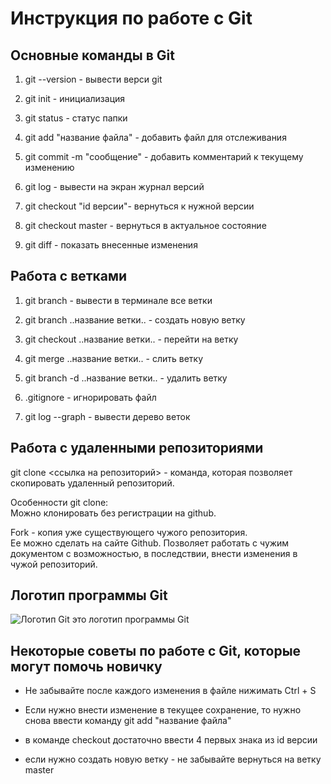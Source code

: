 # Инструкция по работе с Git #

## Основные команды в Git

1. git --version - вывести верси git 

2. git init - инициализация

3. git status - статус папки

4. git add "название файла" - добавить файл для отслеживания

5. git commit -m "сообщение" - добавить комментарий к текущему изменению

6. git log - вывести на экран журнал версий

7. git checkout "id версии"- вернуться к нужной версии

8. git checkout master - вернуться в актуальное состояние

9. git diff - показать внесенные изменения

## Работа с ветками ##

1. git branch - вывести в терминале все ветки

2. git branch ..название ветки.. - создать новую ветку

3. git checkout ..название ветки.. - перейти на ветку

4. git merge ..название ветки.. - слить ветку

5. git branch -d ..название ветки.. - удалить ветку

6. .gitignore - игнорировать файл

7. git log --graph - вывести дерево веток

## Работа с удаленными репозиториями ## 
 
git clone <ссылка на репозиторий> - команда, которая позволяет скопировать удаленный репозиторий.  
 
Особенности git clone:  
Можно клонировать без регистрации на github. 
 
Fork - копия уже существующего чужого репозитория.  
Ее можно сделать на сайте Github. Позволяет работать с чужим документом с возможностью, в последствии, внести изменения в чужой репозиторий.


## Логотип программы Git ##

![Логотип Git](Gitlogo.png)
это логотип программы Git

## Некоторые советы по работе с Git, которые могут помочь новичку ##

* Не забывайте после каждого изменения в файле нижимать Ctrl + S

* Если нужно внести изменение в текущее сохранение, то нужно снова ввести команду git add "название файла"

* в команде checkout достаточно ввести 4 первых знака из id версии

* если нужно создать новую ветку - не забывайте вернуться на ветку master